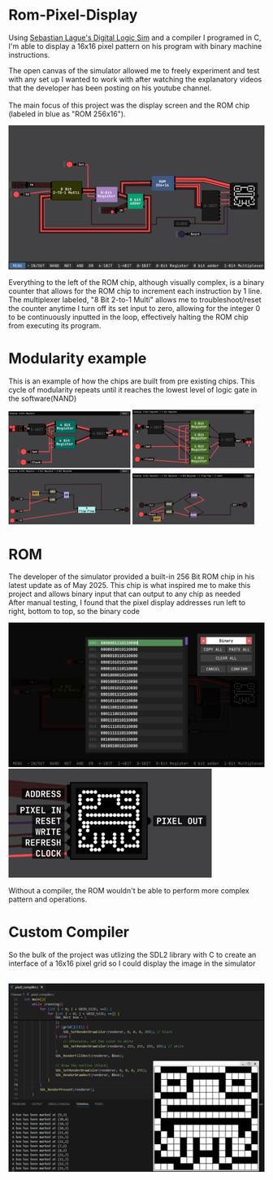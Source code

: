 # Rom-Pixel-Display
Using [Sebastian Lague's Digital Logic Sim](https://github.com/SebLague/Digital-Logic-Sim) and a compiler I programed in C, I'm able to display a 16x16 pixel pattern on his program with binary machine instructions.

The open canvas of the simulator allowed me to freely experiment and test with any set up I wanted to work with after watching the explanatory videos that the developer has been posting on his youtube channel.
<br>
<br>
The main focus of this project was the display screen and the ROM chip (labeled in blue as "ROM 256x16").
<br>

<p float="left">
  <img src="image/Display_Assembly.png" width="600"/>
</p>
Everything to the left of the ROM chip, although visually complex, is a binary counter that allows for the ROM chip to increment each instruction by 1 line. The multiplexer labeled, "8 Bit 2-to-1 Multi" allows me to troubleshoot/reset the counter anytime I turn off its set input to zero, allowing for the integer 0 to be continuously inputted in the loop, effectively halting the ROM chip from executing its program.

# Modularity example
This is an example of how the chips are built from pre existing chips. This cycle of modularity repeats until it reaches the lowest level of logic gate in the software(NAND)
<br>
<p float="left">
  <img src="image/8BitRegister.png" width="240"/>
  <img src="image/4Bit.png" width="240"/>
  <img src="image/1Bit.png" width="240"/>
  <img src="image/DLatch.png" width="240"/>
</p>

# ROM
The developer of the simulator provided a built-in 256 Bit ROM chip in his latest update as of May 2025. This chip is what inspired me to make this project and allows binary input that can output to any chip as needed
<br>
After manual testing, I found that the pixel display addresses run left to right, bottom to top, so the binary code 
<br>
<p float="left">
  <img src="image/ROM.png" width="600"/>
  <img src="image/Display.png" width="400"/>
</p>

Without a compiler, the ROM wouldn't be able to perform more complex pattern and operations.

# Custom Compiler
So the bulk of the project was utlizing the SDL2 library with C to create an interface of a 16x16 pixel grid so I could display the image in the simulator


<br>
<img src="image/Compiler.png" width="550">

